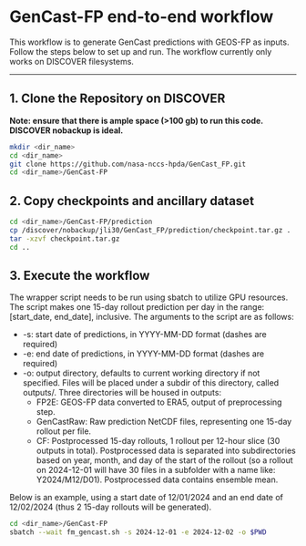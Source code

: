 # GenCast-FP end-to-end workflow

This workflow is to generate GenCast predictions with GEOS-FP as inputs. Follow the steps below to set up and run. The workflow currently only works on DISCOVER filesystems.

---

## 1. Clone the Repository on DISCOVER
**Note: ensure that there is ample space (>100 gb) to run this code. DISCOVER nobackup is ideal.**
```bash
mkdir <dir_name>
cd <dir_name>
git clone https://github.com/nasa-nccs-hpda/GenCast_FP.git
cd <dir_name>/GenCast-FP
```

## 2. Copy checkpoints and ancillary dataset
```bash
cd <dir_name>/GenCast-FP/prediction
cp /discover/nobackup/jli30/GenCast_FP/prediction/checkpoint.tar.gz .
tar -xzvf checkpoint.tar.gz
cd ..
```

## 3. Execute the workflow
The wrapper script needs to be run using sbatch to utilize GPU resources. The script makes one 15-day rollout prediction per day in the range: [start_date, end_date], inclusive. The arguments to the script are as follows: 

* -s: start date of predictions, in YYYY-MM-DD format (dashes are required)
* -e: end date of predictions, in YYYY-MM-DD format (dashes are required)
* -o: output directory, defaults to current working directory if not specified. Files will be placed under a subdir of this directory, called outputs/. Three directories will be housed in outputs:
  * FP2E: GEOS-FP data converted to ERA5, output of preprocessing step.
  * GenCastRaw: Raw prediction NetCDF files, representing one 15-day rollout per file.
  * CF: Postprocessed 15-day rollouts, 1 rollout per 12-hour slice (30 outputs in total). Postprocessed data is separated into subdirectories based on year, month, and day of the start of the rollout (so a rollout on 2024-12-01 will have 30 files in a subfolder with a name like: Y2024/M12/D01). Postprocessed data contains ensemble mean.

Below is an example, using a start date of 12/01/2024 and an end date of 12/02/2024 (thus 2 15-day rollouts will be generated). 
```bash
cd <dir_name>/GenCast-FP
sbatch --wait fm_gencast.sh -s 2024-12-01 -e 2024-12-02 -o $PWD
```
